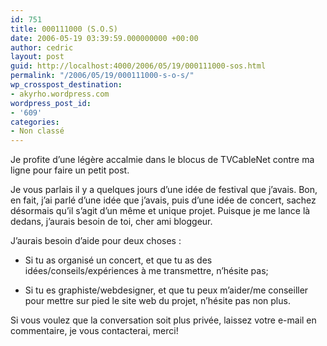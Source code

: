 ```yaml
---
id: 751
title: 000111000 (S.O.S)
date: 2006-05-19 03:39:59.000000000 +00:00
author: cedric
layout: post
guid: http://localhost:4000/2006/05/19/000111000-sos.html
permalink: "/2006/05/19/000111000-s-o-s/"
wp_crosspost_destination:
- akyrho.wordpress.com
wordpress_post_id:
- '609'
categories:
- Non classé
---
```

Je profite d’une légère accalmie dans le blocus de TVCableNet contre ma ligne pour faire un petit post.

Je vous parlais il y a quelques jours d’une idée de festival que j’avais. Bon, en fait, j’ai parlé d’une idée que j’avais, puis d’une idée de concert, sachez désormais qu’il s’agit d’un même et unique projet. Puisque je me lance là dedans, j’aurais besoin de toi, cher ami bloggeur.

J’aurais besoin d’aide pour deux choses :

  * Si tu as organisé un concert, et que tu as des idées/conseils/expériences à me transmettre, n’hésite pas;

  * Si tu es graphiste/webdesigner, et que tu peux m’aider/me conseiller pour mettre sur pied le site web du projet, n’hésite pas non plus.

Si vous voulez que la conversation soit plus privée, laissez votre e-mail en commentaire, je vous contacterai, merci!